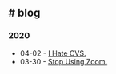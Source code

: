 ## # blog

### 2020

* 04-02 - [I Hate CVS.](2020/i_hate_cvs)
* 03-30 - [Stop Using Zoom.](2020/stop_using_zoom)
